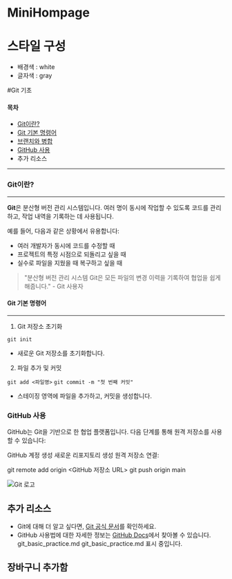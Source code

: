 # MiniHompage

# 스타일 구성

- 배경색 : white
- 글자색 : gray

#Git 기초

#### 목차

-  [Git이란?](#git이란)
-  [Git 기본 명령어](#git-기본-명령어)
- [브랜치와 병합](#github-사용)
-  [GitHub 사용]()
- 추가 리소스
---
### Git이란?
---
**Git**은 분산형 버전 관리 시스템입니다. 여러 명이 동시에 작업할 수 있도록 코드를 관리하고, 작업 내역을 기록하는 데 사용됩니다.

예를 들어, 다음과 같은 상황에서 유용합니다:

- 여러 개발자가 동시에 코드를 수정할 때
- 프로젝트의 특정 시점으로 되돌리고 싶을 때
- 실수로 파일을 지웠을 때 복구하고 싶을 때

> "분산형 버전 관리 시스템 Git은 모든 파일의 변경 이력을 기록하여 협업을 쉽게 해줍니다." - Git 사용자

#### Git 기본 명령어
---
1. Git 저장소 초기화

`git init`

- 새로운 Git 저장소를 초기화합니다.

2. 파일 추가 및 커밋

`git add <파일명>`
`git commit -m "첫 번째 커밋"`

- 스테이징 영역에 파일을 추가하고, 커밋을 생성합니다.

### GitHub 사용

GitHub는 Git을 기반으로 한 협업 플랫폼입니다. 다음 단계를 통해 원격 저장소를 사용할 수 있습니다:

GitHub 계정 생성
새로운 리포지토리 생성
원격 저장소 연결:

git remote add origin <GitHub 저장소 URL>
git push origin main

![Git 로고](https://git-scm.com/images/logos/downloads/Git-Logo-2Color.png)

## 추가 리소스

- Git에 대해 더 알고 싶다면, [Git 공식 문서](https://git-scm.com/doc)를 확인하세요.
- GitHub 사용법에 대한 자세한 정보는 [GitHub Docs](https://docs.github.com/en)에서 찾아볼 수 있습니다.
git_basic_practice.md
git_basic_practice.md 표시 중입니다.

## 장바구니 추가함